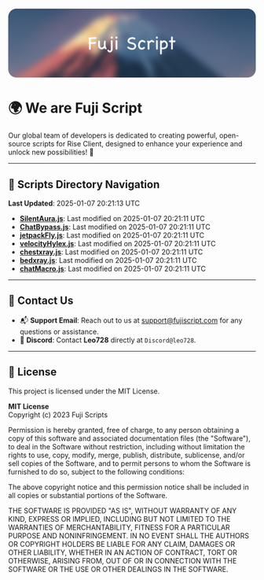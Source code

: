 ![Banner](.github/b.webp)

# 🌍 **We are Fuji Script**

Our global team of developers is dedicated to creating powerful, open-source scripts for Rise Client, designed to enhance your experience and unlock new possibilities! 🌟

---
<!-- SCRIPTS_NAVIGATION_START -->
## 📂 **Scripts Directory Navigation**

**Last Updated**: 2025-01-07 20:21:13 UTC

- **[SilentAura.js](scripts/SilentAura.js)**: Last modified on 2025-01-07 20:21:11 UTC
- **[ChatBypass.js](scripts/ChatBypass.js)**: Last modified on 2025-01-07 20:21:11 UTC
- **[jetpackFly.js](scripts/jetpackFly.js)**: Last modified on 2025-01-07 20:21:11 UTC
- **[velocityHylex.js](scripts/velocityHylex.js)**: Last modified on 2025-01-07 20:21:11 UTC
- **[chestxray.js](scripts/chestxray.js)**: Last modified on 2025-01-07 20:21:11 UTC
- **[bedxray.js](scripts/bedxray.js)**: Last modified on 2025-01-07 20:21:11 UTC
- **[chatMacro.js](scripts/chatMacro.js)**: Last modified on 2025-01-07 20:21:11 UTC

<!-- SCRIPTS_NAVIGATION_END -->

---

## 💬 **Contact Us**  
- 📬 **Support Email**: Reach out to us at [support@fujiscript.com](mailto:support@fujiscript.com) for any questions or assistance.  
- 💬 **Discord**: Contact **Leo728** directly at `Discord@leo728`.

---

## 📜 **License**

This project is licensed under the MIT License.  

**MIT License**  
Copyright (c) 2023 Fuji Scripts  

Permission is hereby granted, free of charge, to any person obtaining a copy of this software and associated documentation files (the "Software"), to deal in the Software without restriction, including without limitation the rights to use, copy, modify, merge, publish, distribute, sublicense, and/or sell copies of the Software, and to permit persons to whom the Software is furnished to do so, subject to the following conditions:  

The above copyright notice and this permission notice shall be included in all copies or substantial portions of the Software.  

THE SOFTWARE IS PROVIDED "AS IS", WITHOUT WARRANTY OF ANY KIND, EXPRESS OR IMPLIED, INCLUDING BUT NOT LIMITED TO THE WARRANTIES OF MERCHANTABILITY, FITNESS FOR A PARTICULAR PURPOSE AND NONINFRINGEMENT. IN NO EVENT SHALL THE AUTHORS OR COPYRIGHT HOLDERS BE LIABLE FOR ANY CLAIM, DAMAGES OR OTHER LIABILITY, WHETHER IN AN ACTION OF CONTRACT, TORT OR OTHERWISE, ARISING FROM, OUT OF OR IN CONNECTION WITH THE SOFTWARE OR THE USE OR OTHER DEALINGS IN THE SOFTWARE.  
